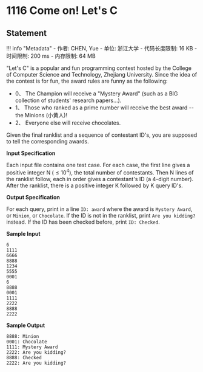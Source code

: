 
# 1116 Come on! Let's C

## Statement

!!! info "Metadata"
    - 作者: CHEN, Yue
    - 单位: 浙江大学
    - 代码长度限制: 16 KB
    - 时间限制: 200 ms
    - 内存限制: 64 MB

"Let's C" is a popular and fun programming contest hosted by the College of Computer Science and Technology, Zhejiang University. Since the idea of the contest is for fun, the award rules are funny as the following:

- 0、 The Champion will receive a "Mystery Award" (such as a BIG collection of students' research papers...).
- 1、 Those who ranked as a prime number will receive the best award -- the Minions (小黄人)!
- 2、 Everyone else will receive chocolates.

Given the final ranklist and a sequence of contestant ID's, you are supposed to tell the corresponding awards.

**Input Specification**

Each input file contains one test case. For each case, the first line gives a positive integer N ($\le 10^4$), the total number of contestants. Then N lines of the ranklist follow, each in order gives a contestant's ID (a 4-digit number). After the ranklist, there is a positive integer K followed by K query ID's.

**Output Specification**

For each query, print in a line `ID: award` where the award is `Mystery Award`, or `Minion`, or `Chocolate`. If the ID is not in the ranklist, print `Are you kidding?` instead. If the ID has been checked before, print `ID: Checked`.

**Sample Input**
```plaintext
6
1111
6666
8888
1234
5555
0001
6
8888
0001
1111
2222
8888
2222
```

**Sample Output**
```plaintext
8888: Minion
0001: Chocolate
1111: Mystery Award
2222: Are you kidding?
8888: Checked
2222: Are you kidding?
```

